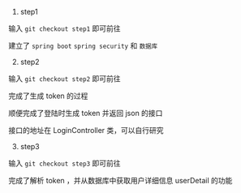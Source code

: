 1. step1

输入 ```git checkout step1``` 即可前往

建立了 ```spring boot``` ```spring security``` 和 ```数据库```

2. step2

输入 ```git checkout step2``` 即可前往

完成了生成 token 的过程

顺便完成了登陆时生成 token 并返回 json 的接口

接口的地址在 LoginController 类，可以自行研究

3. step3

输入 ```git checkout step3``` 即可前往

完成了解析 token ，并从数据库中获取用户详细信息 userDetail 的功能

